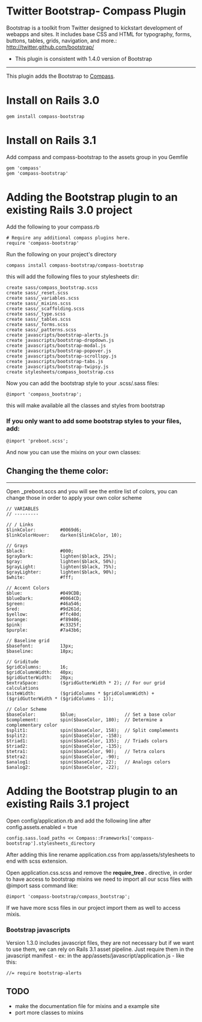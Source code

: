 Twitter Bootstrap- Compass Plugin
================================

Bootstrap is a toolkit from Twitter designed to kickstart development of webapps and sites.
It includes base CSS and HTML for typography, forms, buttons, tables, grids, navigation, and more.: <http://twitter.github.com/bootstrap/>

* This plugin is consistent with 1.4.0 version of Bootstrap
------------------------------------------------------------

This plugin adds the Bootstrap to [Compass](http://compass-style.org/).

Install on Rails 3.0
====================

    gem install compass-bootstrap

Install on Rails 3.1
====================
Add compass and compass-bootstrap to the assets group in you Gemfile

    gem 'compass'
    gem 'compass-bootstrap'


Adding the Bootstrap plugin to an existing Rails 3.0 project
============================================
Add the following to your compass.rb

    # Require any additional compass plugins here.
    require 'compass-bootstrap'

Run the following on your project's directory

    compass install compass-bootstrap/compass-bootstrap

this will add the following files to your stylesheets dir:

    create sass/compass_bootstrap.scss
    create sass/_reset.scss
    create sass/_variables.scss
    create sass/_mixins.scss
    create sass/_scaffolding.scss
    create sass/_type.scss
    create sass/_tables.scss
    create sass/_forms.scss
    create sass/_patterns.scss
    create javascripts/bootstrap-alerts.js
    create javascripts/bootstrap-dropdown.js
    create javascripts/bootstrap-modal.js
    create javascripts/bootstrap-popover.js
    create javascripts/bootstrap-scrollspy.js
    create javascripts/bootstrap-tabs.js
    create javascripts/bootstrap-twipsy.js
    create stylesheets/compass_bootstrap.css

Now you can add the bootstrap style to your .scss/.sass files:

    @import 'compass_bootstrap';

this will make available all the classes and styles from bootstrap

### If you only want to add some bootstrap styles to your files, add:

    @import 'preboot.scss';

And now you can use the mixins on your own classes:


## Changing the theme color:
-----------------------------

Open _preboot.sccs and you will see the entire list of colors, you can change those in order to apply your own color scheme

    // VARIABLES
    // ---------

    // / Links
    $linkColor:         #0069d6;
    $linkColorHover:    darken($linkColor, 10);

    // Grays
    $black:             #000;
    $grayDark:          lighten($black, 25%);
    $gray:              lighten($black, 50%);
    $grayLight:         lighten($black, 75%);
    $grayLighter:       lighten($black, 90%);
    $white:             #fff;

    // Accent Colors
    $blue:              #049CDB;
    $blueDark:          #0064CD;
    $green:             #46a546;
    $red:               #9d261d;
    $yellow:            #ffc40d;
    $orange:            #f89406;
    $pink:              #c3325f;
    $purple:            #7a43b6;

    // Baseline grid
    $basefont:          13px;
    $baseline:          18px;

    // Griditude
    $gridColumns:       16;
    $gridColumnWidth:   40px;
    $gridGutterWidth:   20px;
    $extraSpace:        ($gridGutterWidth * 2); // For our grid calculations
    $siteWidth:         ($gridColumns * $gridColumnWidth) + ($gridGutterWidth * ($gridColumns - 1));

    // Color Scheme
    $baseColor:         $blue;                  // Set a base color
    $complement:        spin($baseColor, 180);  // Determine a complementary color
    $split1:            spin($baseColor, 158);  // Split complements
    $split2:            spin($baseColor, -158);
    $triad1:            spin($baseColor, 135);  // Triads colors
    $triad2:            spin($baseColor, -135);
    $tetra1:            spin($baseColor, 90);   // Tetra colors
    $tetra2:            spin($baseColor, -90);
    $analog1:           spin($baseColor, 22);   // Analogs colors
    $analog2:           spin($baseColor, -22);

Adding the Bootstrap plugin to an existing Rails 3.1 project
============================================
Open config/application.rb and add the following line after config.assets.enabled = true

    config.sass.load_paths << Compass::Frameworks['compass-bootstrap'].stylesheets_directory

After adding this line rename application.css from app/assets/stylesheets to
end with scss extension.

Open application.css.scss and remove the **require_tree .** directive, in order
to have access to bootstrap mixins we need to import all our scss files with
@import sass command like:

    @import 'compass-bootstrap/compass_bootstrap';

If we have more scss files in our project import them as well to access mixis.

### Bootstrap javascripts
Version 1.3.0 includes javascript files, they are not necessary but if we want
to use them, we can rely on Rails 3.1 asset pipeline. Just require them in the
javascript manifest - ex: in the app/assets/javascript/application.js - like
this:

    //= require bootstrap-alerts

## TODO

* make the documentation file for mixins and a example site
* port more classes to mixins

